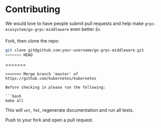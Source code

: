 # Contributing

We would love to have people submit pull requests and help make `grpc-ecosystem/go-grpc-middleware` even better 👍.

Fork, then clone the repo:

```bash
git clone git@github.com:your-username/go-grpc-middleware.git
<<<<<<< HEAD
```    
=======
```
>>>>>>> Merge branch 'master' of https://github.com/kubernetes/kubernetes

Before checking in please run the following:

```bash
make all
```

This will `vet`, `fmt`, regenerate documentation and run all tests.


Push to your fork and open a pull request.